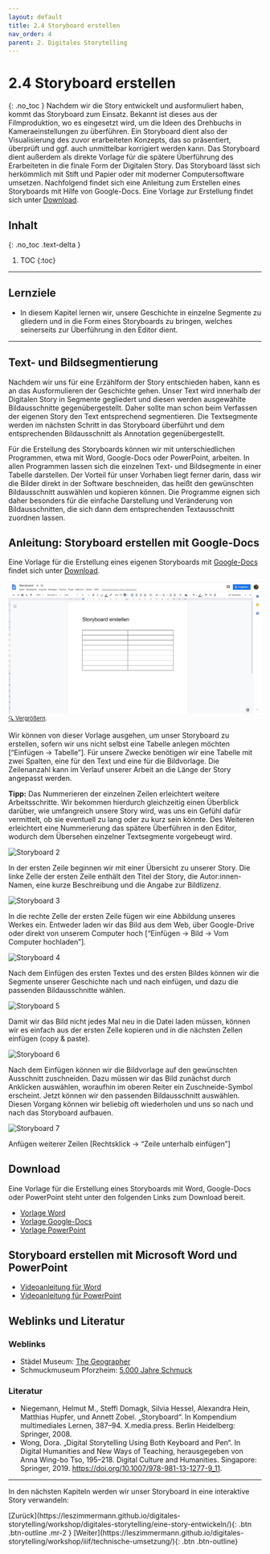 ```yaml
---
layout: default
title: 2.4 Storyboard erstellen
nav_order: 4
parent: 2. Digitales Storytelling
---
```


<!-- Matomo -->
<script type="text/javascript">
  var _paq = window._paq = window._paq || [];
  /* tracker methods like "setCustomDimension" should be called before "trackPageView" */
  _paq.push(['requireCookieConsent']);
  _paq.push(['trackPageView']);
  _paq.push(['enableLinkTracking']);
  (function() {
    var u="//a.lesliepzimmermann.de/m/";
    _paq.push(['setTrackerUrl', u+'matomo.php']);
    _paq.push(['setSiteId', '1']);
    var d=document, g=d.createElement('script'), s=d.getElementsByTagName('script')[0];
    g.type='text/javascript'; g.async=true; g.src=u+'matomo.js'; s.parentNode.insertBefore(g,s);
  })();
</script>
<!-- End Matomo Code -->

# 2.4 Storyboard erstellen
{: .no_toc }
Nachdem wir die Story entwickelt und ausformuliert haben, kommt das Storyboard zum Einsatz. Bekannt ist dieses aus der Filmproduktion, wo es eingesetzt wird, um die Ideen des Drehbuchs in Kameraeinstellungen zu überführen. Ein Storyboard dient also der Visualisierung des zuvor erarbeiteten Konzepts, das so präsentiert, überprüft und ggf. auch unmittelbar korrigiert werden kann. Das Storyboard dient außerdem als direkte Vorlage für die spätere Überführung des Erarbeiteten in die finale Form der Digitalen Story.
Das Storyboard lässt sich herkömmlich mit Stift und Papier oder mit moderner Computersoftware umsetzen. Nachfolgend findet sich eine Anleitung zum Erstellen eines Storyboards mit Hilfe von Google-Docs. Eine Vorlage zur Erstellung findet sich unter [Download](#download).

## Inhalt
{: .no_toc .text-delta }

1. TOC
{:toc}

---

## Lernziele
- In diesem Kapitel lernen wir, unsere Geschichte in einzelne Segmente zu gliedern und in die Form eines Storyboards zu bringen, welches seinerseits zur Überführung in den Editor dient.

---

## Text- und Bildsegmentierung
Nachdem wir uns für eine Erzählform der Story entschieden haben, kann es an das Ausformulieren der Geschichte gehen. Unser Text wird innerhalb der Digitalen Story in Segmente gegliedert und diesen werden ausgewählte Bildausschnitte gegenübergestellt. Daher sollte man schon beim Verfassen der eigenen Story den Text entsprechend segmentieren. Die Textsegmente werden im nächsten Schritt in das Storyboard überführt und dem entsprechenden Bildausschnitt als Annotation gegenübergestellt.

Für die Erstellung des Storyboards können wir mit unterschiedlichen Programmen, etwa mit Word, Google-Docs oder PowerPoint, arbeiten. In allen Programmen lassen sich die einzelnen Text- und Bildsegmente in einer Tabelle darstellen. Der Vorteil für unser Vorhaben liegt ferner darin, dass wir die Bilder direkt in der Software beschneiden, das heißt den gewünschten Bildausschnitt auswählen und kopieren können. Die Programme eignen sich daher besonders für die einfache Darstellung und Veränderung von Bildausschnitten, die sich dann dem entsprechenden Textausschnitt zuordnen lassen.

## Anleitung: Storyboard erstellen mit Google-Docs
Eine Vorlage für die Erstellung eines eigenen Storyboards mit [Google-Docs](https://docs.google.com/?hl=de) findet sich unter [Download](#download).

![Storyboard 1](img/storyboard/1-Storyboard.jpg)
<p style="font-size: 0.8em;margin-top:-15px;"><a href="img/storyboard/1-Storyboard.jpg">&#128269; Vergrößern</a>.</p>

Wir können von dieser Vorlage ausgehen, um unser Storyboard zu erstellen, sofern wir uns nicht selbst eine Tabelle anlegen möchten [“Einfügen → Tabelle”]. Für unsere Zwecke benötigen wir eine Tabelle mit zwei Spalten, eine für den Text und eine für die Bildvorlage. Die Zeilenanzahl kann im Verlauf unserer Arbeit an die Länge der Story angepasst werden.

__Tipp:__ Das Nummerieren der einzelnen Zeilen erleichtert weitere Arbeitsschritte. Wir bekommen hierdurch gleichzeitig einen Überblick darüber, wie umfangreich unsere Story wird, was uns ein Gefühl dafür vermittelt, ob sie eventuell zu lang oder zu kurz sein könnte.
Des Weiteren erleichtert eine Nummerierung das spätere Überführen in den Editor, wodurch dem Übersehen einzelner Textsegmente vorgebeugt wird.

![Storyboard 2](https://cdn.lesliepzimmermann.de/storytelling/2-6-2_Storyboard-2.jpg)

In der ersten Zeile beginnen wir mit einer Übersicht zu unserer Story. Die linke Zelle der ersten Zeile enthält den Titel der Story, die Autor:innen-Namen, eine kurze Beschreibung und die Angabe zur Bildlizenz.

![Storyboard 3](https://cdn.lesliepzimmermann.de/storytelling/2-6-2_Storyboard-3.jpg)

In die rechte Zelle der ersten Zeile fügen wir eine Abbildung unseres Werkes ein. Entweder laden wir das Bild aus dem Web, über Google-Drive oder direkt von unserem Computer hoch [“Einfügen → Bild → Vom Computer hochladen”].

![Storyboard 4](https://cdn.lesliepzimmermann.de/storytelling/2-6-2_Storyboard-4.jpg)

Nach dem Einfügen des ersten Textes und des ersten Bildes können wir die Segmente unserer Geschichte nach und nach einfügen, und dazu die passenden Bildausschnitte wählen.

![Storyboard 5](https://cdn.lesliepzimmermann.de/storytelling/2-6-2_Storyboard-5.jpg)

Damit wir das Bild nicht jedes Mal neu in die Datei laden müssen, können wir es einfach aus der ersten Zelle kopieren und in die nächsten Zellen einfügen (copy & paste).

![Storyboard 6](https://cdn.lesliepzimmermann.de/storytelling/2-6-2_Storyboard-6.gif)

Nach dem Einfügen können wir die Bildvorlage auf den gewünschten Ausschnitt zuschneiden. Dazu müssen wir das Bild zunächst durch Anklicken auswählen, woraufhin im oberen Reiter ein Zuschneide-Symbol erscheint. Jetzt können wir den passenden Bildausschnitt auswählen. Diesen Vorgang können wir beliebig oft wiederholen und uns so nach und nach das Storyboard aufbauen.

![Storyboard 7](https://cdn.lesliepzimmermann.de/storytelling/2-6-2_Storyboard-7.jpg)

Anfügen weiterer Zeilen [Rechtsklick → “Zeile unterhalb einfügen”]

## Download
Eine Vorlage für die Erstellung eines Storyboards mit Word, Google-Docs oder PowerPoint steht unter den folgenden Links zum Download bereit.
- [Vorlage Word](https://drive.google.com/file/d/1qFecSXfW-z-EvZvAx5VwK3pLSESUKGpp/view?usp=sharing)
- [Vorlage Google-Docs](https://docs.google.com/document/d/1Yj8zNj_DEsdVjf6o6XY7OAvZjVy4gw3v--N8NCjue6A/edit?usp=sharing)
- [Vorlage PowerPoint](https://drive.google.com/file/d/1ihaszEjcPjkzHswZ2L9kIlfCyoYF7nCR/view?usp=sharing)

## Storyboard erstellen mit Microsoft Word und PowerPoint
- [Videoanleitung für Word](https://youtu.be/3ZYaEzwPCKM)
- [Videoanleitung für PowerPoint](https://youtu.be/yKG5mJXDxrE)

## Weblinks und Literatur
### Weblinks
- Städel Museum: [The Geographer](https://artsandculture.google.com/story/the-geographer/bALyBhB2iA5cIA)
- Schmuckmuseum Pforzheim: [5.000 Jahre Schmuck](https://artsandculture.google.com/exhibit/5-000-jahre-schmuck/ZwKy2JayvGLFLA)

### Literatur
- Niegemann, Helmut M., Steffi Domagk, Silvia Hessel, Alexandra Hein, Matthias Hupfer, und Annett Zobel. „Storyboard“. In Kompendium multimediales Lernen, 387–94. X.media.press. Berlin Heidelberg: Springer, 2008.
- Wong, Dora. „Digital Storytelling Using Both Keyboard and Pen“. In Digital Humanities and New Ways of Teaching, herausgegeben von Anna Wing-bo Tso, 195–218. Digital Culture and Humanities. Singapore: Springer, 2019. https://doi.org/10.1007/978-981-13-1277-9_11.

---

In den nächsten Kapiteln werden wir unser Storyboard in eine interaktive Story verwandeln:

<span class="fs-8">
[Zurück](https://leszimmermann.github.io/digitales-storytelling/workshop/digitales-storytelling/eine-story-entwickeln/){: .btn .btn-outline .mr-2 } 
</span>
<span class="fs-8">
[Weiter](https://leszimmermann.github.io/digitales-storytelling/workshop/iiif/technische-umsetzung/){: .btn .btn-outline}
</span>